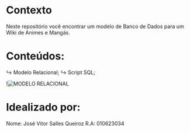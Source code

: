 # Contexto

Neste repositório você encontrar um modelo de Banco de Dados para um Wiki de Animes e Mangás.

# Conteúdos:
↪︎ Modelo Relacional;
↪︎ Script SQL;

!![MODELO RELACIONAL](https://github.com/user-attachments/assets/384ad782-cce6-44ec-9697-79701a0b2dc9)

# Idealizado por:

Nome: José Vitor Salles Queiroz R.A: 010623034
